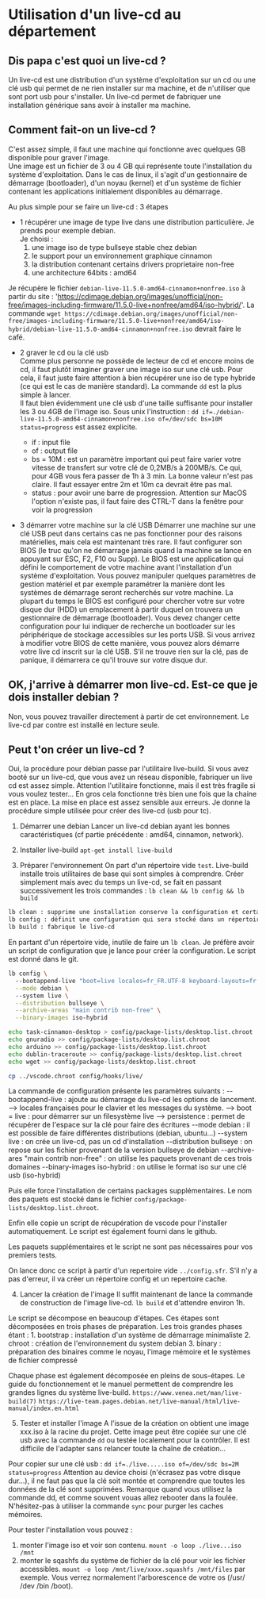 # Utilisation d'un live-cd au département

## Dis papa c'est quoi un live-cd ?

Un live-cd est une distribution d'un système d'exploitation sur un cd ou une clé usb qui permet de ne rien installer sur ma machine, et de n'utiliser que sont port usb pour s'installer. Un live-cd permet de fabriquer une installation générique sans avoir à installer ma machine.

## Comment fait-on un live-cd ?

C'est assez simple, il faut une machine qui fonctionne avec quelques GB disponible pour graver l'image.  
Une image est un fichier de 3 ou 4 GB qui représente toute l'installation du système d'exploitation. Dans le cas de linux, il s'agit d'un gestionnaire de démarrage (bootloader), d'un noyau (kernel) et d'un système de fichier contenant les applications initialement disponibles au démarrage.  

Au plus simple pour se faire un live-cd : 3 étapes

- 1 récupérer une image de type live dans une distribution particulière. Je prends pour exemple debian.  
Je choisi :  
  1. une image iso de type bullseye stable chez debian  
  2. le support pour un environnement graphique cinnamon
  3. la distribution contenant certains drivers proprietaire non-free
  4. une architecture 64bits : amd64
  
Je récupère le fichier `debian-live-11.5.0-amd64-cinnamon+nonfree.iso` à partir du site : 'https://cdimage.debian.org/images/unofficial/non-free/images-including-firmware/11.5.0-live+nonfree/amd64/iso-hybrid/'.
La commande `wget https://cdimage.debian.org/images/unofficial/non-free/images-including-firmware/11.5.0-live+nonfree/amd64/iso-hybrid/debian-live-11.5.0-amd64-cinnamon+nonfree.iso` devrait faire le café.

- 2 graver le cd ou la clé usb  
Comme plus personne ne possède de lecteur de cd et encore moins de cd, il faut plutôt imaginer graver une image iso sur une clé usb. Pour cela, il faut juste faire attention à bien récupérer une iso de type hybride (ce qui est le cas de manière standard). La commande `dd` est la plus simple à lancer.  
Il faut bien évidemment une clé usb d'une taille suffisante pour installer les 3 ou 4GB de l'image iso.
Sous unix l'instruction : `dd if=./debian-live-11.5.0-amd64-cinnamon+nonfree.iso of=/dev/sdc bs=10M status=progress` est assez explicite.  
  - if : input file
  - of : output file
  - bs = 10M : est un paramètre important qui peut faire varier votre vitesse de transfert sur votre clé de 0,2MB/s à 200MB/s. Ce qui, pour 4GB vous fera passer de 1h à 3 min. La bonne valeur n'est pas claire. Il faut essayer entre 2m et 10m ca devrait être pas mal.  
  - status : pour avoir une barre de progression. Attention sur MacOS l'option n'existe pas, il faut faire des CTRL-T dans la fenêtre pour voir la progression

- 3 démarrer votre machine sur la clé USB
Démarrer une machine sur une clé USB peut dans certains cas ne pas fonctionner pour des raisons matérielles, mais cela est maintenant très rare. Il faut configurer son BIOS (le truc qu'on ne démarrage jamais quand la machine se lance en appuyant sur ESC, F2, F10 ou Supp). Le BIOS est une application qui défini le comportement de votre machine avant l'installation d'un système d'exploitation. Vous pouvez manipuler quelques paramètres de gestion matériel et par exemple paramétrer la manière dont les systèmes de démarrage seront recherchés sur votre machine. La plupart du temps le BIOS est configuré pour chercher votre sur votre disque dur (HDD) un emplacement à partir duquel on trouvera un gestionnaire de démarrage (bootloader). Vous devez changer cette configuration pour lui indiquer de recherche un bootloader sur les périphérique de stockage accessibles sur les ports USB. 
Si vous arrivez à modifier votre BIOS de cette manière, vous pouvez alors démarre votre live cd inscrit sur la clé USB. S'il ne trouve rien sur la clé, pas de panique, il démarrera ce qu'il trouve sur votre disque dur.


## OK, j'arrive à démarrer mon live-cd. Est-ce que je dois installer debian ? 

Non, vous pouvez travailler directement à partir de cet environnement. Le live-cd par contre est installé en lecture seule.

## Peut t'on créer un live-cd ?
Oui, la procédure pour débian passe par l'utilitaire live-build. 
Si vous avez booté sur un live-cd, que vous avez un réseau disponible, fabriquer un live cd est assez simple. 
Attention l'utilitaire fonctionne, mais il est très fragile si vous voulez tester... En gros cela fonctionne très bien une fois que la chaine est en place. La mise en place est assez sensible aux erreurs. Je donne la procédure simple utilisée pour créer des live-cd (usb pour tc).

1. Démarrer une debian
Lancer un live-cd debian ayant les bonnes caractéristiques (cf partie précédente : amd64, cinnamon, network).

2. Installer live-build
`apt-get install live-build`

3. Préparer l'environnement
On part d'un répertoire vide `test`.
Live-build installe trois utilitaires de base qui sont simples à comprendre. 
Créer simplement mais avec du temps un live-cd, se fait en passant successivement les trois commandes : `lb clean && lb config && lb build`

```bash
lb clean : supprime une installation conserve la configuration et certains éléments en cache. Pour repartir proprement le plus simple est `\rm -rf test`.  
lb config : définit une configuration qui sera stocké dans un répertoire config/
lb build : fabrique le live-cd
```

En partant d'un répertoire vide, inutile de faire un `lb clean`. Je préfère avoir un script de configuration que je lance pour créer la configuration. Le script est donné dans le git. 

```sh
lb config \ 
  --bootappend-live "boot=live locales=fr_FR.UTF-8 keyboard-layouts=fr persistence" \
  --mode debian \ 
  --system live \
  --distribution bullseye \
  --archive-areas "main contrib non-free" \
  --binary-images iso-hybrid

echo task-cinnamon-desktop > config/package-lists/desktop.list.chroot
echo gnuradio >> config/package-lists/desktop.list.chroot
echo arduino >> config/package-lists/desktop.list.chroot
echo dublin-traceroute >> config/package-lists/desktop.list.chroot
echo wget >> config/package-lists/desktop.list.chroot

cp ../vscode.chroot config/hooks/live/
```

La commande de configuration présente les paramètres suivants : 
  --bootappend-live : ajoute au démarrage du live-cd les options de lancement.
     --> locales françaises pour le clavier et les messages du système.
     --> boot = live : pour démarrer sur un filesystème live
     --> persistence : permet de récupérer de l'espace sur la clé pour faire des écritures
  --mode debian : il est possible de faire différentes distributions (debian, ubuntu...)
  --system live : on crée un live-cd, pas un cd d'installation
  --distribution bullseye : on repose sur les fichier provenant de la version bullseye de debian
  --archive-ares "main contrib non-free" : on utilise les paquets provenant de ces trois domaines
  --binary-images iso-hybrid : on utilise le format iso sur une clé usb (iso-hybrid)

Puis elle force l'installation de certains packages supplémentaires. Le nom des paquets est stocké dans le fichier `config/package-lists/desktop.list.chroot`.

Enfin elle copie un script de récupération de vscode pour l'installer automatiquement. Le script est également fourni dans le github. 

Les paquets supplémentaires et le script ne sont pas nécessaires pour vos premiers tests. 

On lance donc ce script à partir d'un repertoire vide `../config.sfr`.
S'il n'y a pas d'erreur, il va créer un répertoire config et un repertoire cache. 

4. Lancer la création de l'image
Il suffit maintenant de lance la commande de construction de l'image live-cd. `lb build` et d'attendre environ 1h. 

Le script se décompose en beaucoup d'étapes. Ces étapes sont décomposées en trois phases de préparation. 
Les trois grandes  phases étant :
    1. bootstrap : installation d'un système de démarrage minimaliste
    2. chroot : création de l'environnement du system debian
    3. binary : préparation des binaires comme le noyau, l'image mémoire et le systèmes de fichier compressé

Chaque phase est également décomposée en pleins de sous-étapes. Le guide du fonctionnement et le manuel permettent de comprendre les grandes lignes du système live-build. 
`https://www.venea.net/man/live-build(7)`
`https://live-team.pages.debian.net/live-manual/html/live-manual/index.en.html`

5. Tester et installer l'image
A l'issue de la création on obtient une image xxx.iso à la racine du projet. Cette image peut être copiée sur une clé usb avec la commande `dd` ou testée localement pour la contrôler. Il est difficile de l'adapter sans relancer toute la chaîne de création...

Pour copier sur une clé usb : 
  `dd if=./live.....iso of=/dev/sdc bs=2M status=progress`
Attention au device choisi (n'écrasez pas votre disque dur...), il ne faut pas que la clé soit montée et comprendre que toutes les données de la clé sont supprimées. 
Remarque quand vous utilisez la commande dd, et comme souvent vouas allez rebooter dans la foulée. N'hésitez-pas à utiliser la commande `sync` pour purger les caches mémoires. 

Pour tester l'installation vous pouvez :  
1. monter l'image iso et voir son contenu. 
`mount -o loop ./live...iso /mnt`
2. monter le sqashfs du système de fichier de la clé pour voir les fichier accessibles. 
`mount -o loop /mnt/live/xxxx.squashfs /mnt/files` par exemple. Vous verrez normalement l'arborescence de votre os (/usr/ /dev /bin /boot).
